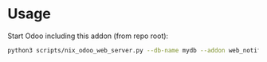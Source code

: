 # Usage

Start Odoo including this addon (from repo root):

```bash
python3 scripts/nix_odoo_web_server.py --db-name mydb --addon web_notify_channel_message
```
